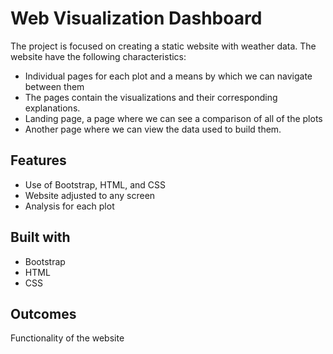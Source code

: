 # Web Visualization Dashboard

The project is focused on creating a static website with weather data. The website have the following characteristics:

* Individual pages for each plot and a means by which we can navigate between them
* The pages contain the visualizations and their corresponding explanations.
* Landing page, a page where we can see a comparison of all of the plots
* Another page where we can view the data used to build them.

## Features 

* Use of Bootstrap, HTML, and CSS
* Website adjusted to any screen
* Analysis for each plot


## Built with 

* Bootstrap
* HTML
* CSS

## Outcomes

Functionality of the website

[](name-of-giphy.gif)
